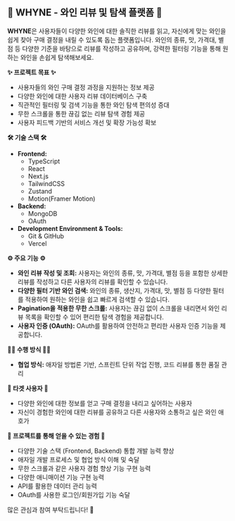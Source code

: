 ## 🍷 WHYNE - 와인 리뷰 및 탐색 플랫폼 🍷

**WHYNE**은 사용자들이 다양한 와인에 대한 솔직한 리뷰를 읽고, 자신에게 맞는 와인을 쉽게 찾아 구매 결정을 내릴 수 있도록 돕는 플랫폼입니다. 와인의 종류, 맛, 가격대, 별점 등 다양한 기준을 바탕으로 리뷰를 작성하고 공유하며, 강력한 필터링 기능을 통해 원하는 와인을 손쉽게 탐색해보세요.

**✨ 프로젝트 목표 ✨**

- 사용자들의 와인 구매 결정 과정을 지원하는 정보 제공
- 다양한 와인에 대한 사용자 리뷰 데이터베이스 구축
- 직관적인 필터링 및 검색 기능을 통한 와인 탐색 편의성 증대
- 무한 스크롤을 통한 끊김 없는 리뷰 탐색 경험 제공
- 사용자 피드백 기반의 서비스 개선 및 확장 가능성 확보

**🛠️ 기술 스택 🛠️**

- **Frontend:**
  - TypeScript
  - React
  - Next.js
  - TailwindCSS
  - Zustand
  - Motion(Framer Motion)
- **Backend:**
  - MongoDB
  - OAuth
- **Development Environment & Tools:**
  - Git & GitHub
  - Vercel

**⚙️ 주요 기능 ⚙️**

- **와인 리뷰 작성 및 조회:** 사용자는 와인의 종류, 맛, 가격대, 별점 등을 포함한 상세한 리뷰를 작성하고 다른 사용자의 리뷰를 확인할 수 있습니다.
- **다양한 필터 기반 와인 검색:** 와인의 종류, 생산지, 가격대, 맛, 별점 등 다양한 필터를 적용하여 원하는 와인을 쉽고 빠르게 검색할 수 있습니다.
- **Pagination을 적용한 무한 스크롤:** 사용자는 끊김 없이 스크롤을 내리면서 와인 리뷰 목록을 확인할 수 있어 편리한 탐색 경험을 제공합니다.
- **사용자 인증 (OAuth):** OAuth를 활용하여 안전하고 편리한 사용자 인증 기능을 제공합니다.

**🧑‍💻 수행 방식 🧑‍💻**

- **협업 방식:** 애자일 방법론 기반, 스프린트 단위 작업 진행, 코드 리뷰를 통한 품질 관리

**🎯 타겟 사용자 🎯**

- 다양한 와인에 대한 정보를 얻고 구매 결정을 내리고 싶어하는 사용자
- 자신이 경험한 와인에 대한 리뷰를 공유하고 다른 사용자와 소통하고 싶은 와인 애호가

**🚀 프로젝트를 통해 얻을 수 있는 경험 🚀**

- 다양한 기술 스택 (Frontend, Backend) 통합 개발 능력 향상
- 애자일 개발 프로세스 및 협업 방식 이해 및 숙달
- 무한 스크롤과 같은 사용자 경험 향상 기능 구현 능력
- 다양한 애니매이션 기능 구현 능력
- API를 활용한 데이터 관리 능력
- OAuth를 사용한 로그인/회원가입 기능 숙달

많은 관심과 참여 부탁드립니다! 🍷
